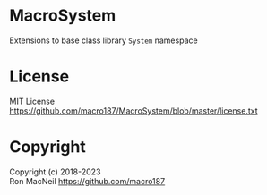 MacroSystem
===========

Extensions to base class library `System` namespace


License
=======

MIT License <https://github.com/macro187/MacroSystem/blob/master/license.txt>


Copyright
=========

Copyright (c) 2018-2023  
Ron MacNeil <https://github.com/macro187>

